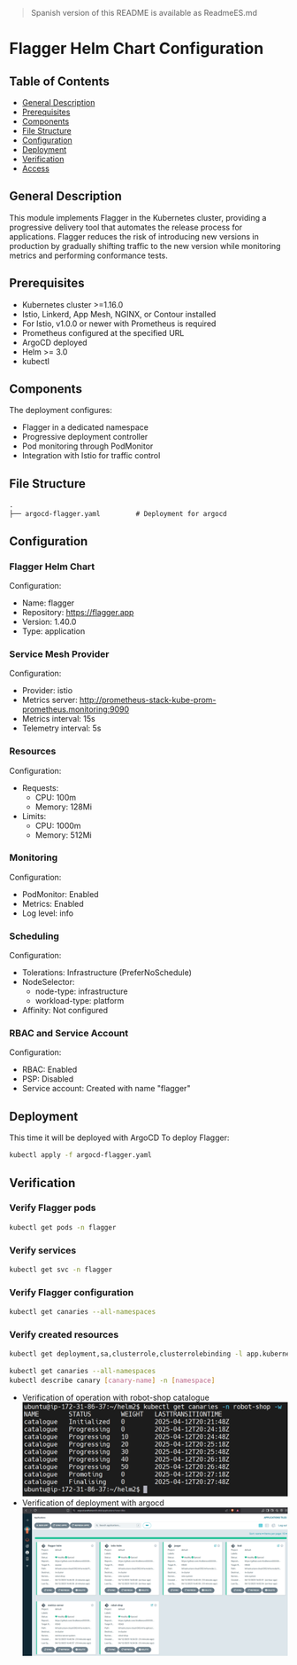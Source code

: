 > Spanish version of this README is available as ReadmeES.md

# Flagger Helm Chart Configuration
## Table of Contents
* [General Description](#description)
* [Prerequisites](#prerequisites)
* [Components](#components)
* [File Structure](#file-structure)
* [Configuration](#configuration)
* [Deployment](#deployment)
* [Verification](#verification)
* [Access](#access)
  
<a name="description"></a>
## General Description
This module implements Flagger in the Kubernetes cluster, providing a progressive delivery tool that automates the release process for applications. Flagger reduces the risk of introducing new versions in production by gradually shifting traffic to the new version while monitoring metrics and performing conformance tests.

<a name="prerequisites"></a>
## Prerequisites
- Kubernetes cluster >=1.16.0
- Istio, Linkerd, App Mesh, NGINX, or Contour installed
- For Istio, v1.0.0 or newer with Prometheus is required
- Prometheus configured at the specified URL
- ArgoCD deployed
- Helm >= 3.0
- kubectl

<a name="components"></a>
## Components
The deployment configures:
- Flagger in a dedicated namespace
- Progressive deployment controller
- Pod monitoring through PodMonitor
- Integration with Istio for traffic control

<a name="file-structure"></a>
## File Structure
```
.
├── argocd-flagger.yaml         # Deployment for argocd
```

<a name="configuration"></a>
## Configuration
### Flagger Helm Chart
Configuration:
- Name: flagger
- Repository: https://flagger.app
- Version: 1.40.0
- Type: application

### Service Mesh Provider
Configuration:
- Provider: istio
- Metrics server: http://prometheus-stack-kube-prom-prometheus.monitoring:9090
- Metrics interval: 15s
- Telemetry interval: 5s

### Resources
Configuration:
- Requests:
  - CPU: 100m
  - Memory: 128Mi
- Limits:
  - CPU: 1000m
  - Memory: 512Mi

### Monitoring
Configuration:
- PodMonitor: Enabled
- Metrics: Enabled
- Log level: info

### Scheduling
Configuration:
- Tolerations: Infrastructure (PreferNoSchedule)
- NodeSelector:
  - node-type: infrastructure
  - workload-type: platform
- Affinity: Not configured

### RBAC and Service Account
Configuration:
- RBAC: Enabled
- PSP: Disabled
- Service account: Created with name "flagger"

<a name="deployment"></a>
## Deployment
This time it will be deployed with ArgoCD
To deploy Flagger:
```bash
kubectl apply -f argocd-flagger.yaml
```

<a name="verification"></a>
## Verification
### Verify Flagger pods
```bash
kubectl get pods -n flagger
```
### Verify services
```bash
kubectl get svc -n flagger
```
### Verify Flagger configuration
```bash
kubectl get canaries --all-namespaces
```
### Verify created resources
```bash
kubectl get deployment,sa,clusterrole,clusterrolebinding -l app.kubernetes.io/name=flagger
```
 ```bash
kubectl get canaries --all-namespaces
kubectl describe canary [canary-name] -n [namespace]
 ```
- Verification of operation with robot-shop catalogue
![Architecture](https://github.com/Andherson333333/robot-shop/blob/master/Infrastructure-cloud-EKS/infra-node/Flagger-helm/imagenes/flagger-1.png)
- Verification of deployment with argocd
![Architecture](https://github.com/Andherson333333/robot-shop/blob/master/Infrastructure-cloud-EKS/infra-node/Flagger-helm/imagenes/flagger-2.png)

